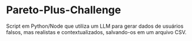 # Pareto-Plus-Challenge
 Script em Python/Node que utiliza um LLM para gerar dados de usuários falsos, mas realistas e contextualizados, salvando-os em um arquivo CSV.
